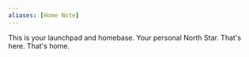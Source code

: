 ```yaml
---
aliases: [Home Note]
---
```


This is your launchpad and homebase. Your personal North Star. That's here. That's home. 
